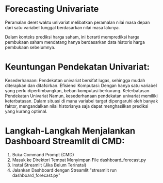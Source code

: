 # Forecasting Univariate
Peramalan deret waktu univariat melibatkan peramalan nilai masa depan dari satu variabel tunggal berdasarkan nilai masa lalunya. 

Dalam konteks prediksi harga saham, ini berarti memprediksi harga pembukaan saham mendatang hanya berdasarkan data historis harga pembukaan sebelumnya.

# Keuntungan Pendekatan Univariat:
Kesederhanaan:  Pendekatan univariat bersifat lugas, sehingga mudah diterapkan dan ditafsirkan.
Efisiensi Komputasi:  Dengan hanya satu variabel yang perlu dipertimbangkan, beban komputasi berkurang.
Keterbatasan Pendekatan Univariat
Namun, kesederhanaan pendekatan univariat memiliki keterbatasan. Dalam situasi di mana variabel target dipengaruhi oleh banyak faktor, mengandalkan nilai historisnya saja dapat menghasilkan prediksi yang kurang optimal.

# Langkah-Langkah Menjalankan Dashboard Streamlit di CMD:
1. Buka Command Prompt (CMD)
2. Masuk ke Direktori Tempat Menyimpan File dashboard_forecast.py
3. Instal Streamlit (Jika Belum Terinstal)
4. Jalankan Dashboard dengan Streamlit "streamlit run dashboard_forecast.py"
